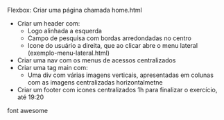 Flexbox:
Criar uma página chamada home.html
- Criar um header com:
  - Logo alinhada a esquerda
  - Campo de pesquisa com bordas arredondadas no centro
  - Icone do usuário a direita, que ao clicar abre o menu lateral (exemplo-menu-lateral.html)
- Criar uma nav com os menus de acessos centralizados
- Criar uma tag main com:
  - Uma div com várias imagens verticais, apresentadas em colunas com as imagens centralizadas horizontalmetne
- Criar um footer com icones centralizados
1h para finalizar o exercício, até 19:20

font awesome
